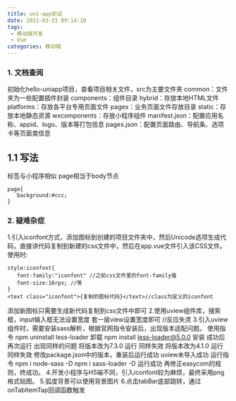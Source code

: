 ```yaml
---
title: uni-app初试
date: 2021-03-31 09:14:10
tags:
 - 移动端开发
 - Vue
categories: 移动端
---
```

### 1. 文档查阅
初始化hello-uniapp项目，查看项目相关文件，src为主要文件夹
common：文件夹为一些配置插件封装
components：组件目录
hybrid：存放本地HTML文件
platforms：存放各平台专用页面文件
pages：业务页面文件存放目录
static：存放本地静态资源
wxcomponents：存放小程序组件
manifest.json：配置应用名称、appid、logo、版本等打包信息
pages.json：配置页面路由、导航条、选项卡等页面类信息

## 1.1 写法
标签与小程序相似
page相当于body节点
```
page{
   background:#ccc;
}
```
### 2. 疑难杂症
1.引入iconfont方式，添加图标到创建的项目文件夹中，然后Unicode选项生成代码，直接讲代码复制到新建的css文件中，然后在app.vue文件引入该CSS文件。使用时:
```
style:iconfont{
   font-family:"iconfont" //之前css文件里的font-family值
   font-size:16rpx; //等
}
<text class="iconfont">{复制的图标代码}</text>//class为定义的iconfont
```
添加新图标只需要生成新代码复制到css文件中即可
2.使用uview组件库，搜索框，input输入框无法设置宽度
套一层view设置宽度即可 //反应失灵
3.引入uview组件时，需要安装sass解析，根据官网指令安装后，出现版本适配问题。
使用指令 npm uninstall less-loader 卸载
npm install less-loader@5.0.0 安装 成功后再次运行 出现同样的问题
将版本改为7.3.0 运行 同样失效 将版本改为4.1.0 运行 同样失效
修改package.json中的版本，重装后运行成功 uview未导入成功
运行指令 npm i node-sass -D npm i sass-loader -D 运行成功
再修正easycom的规则，终成功。
4.开发小程序与H5端不同，引入iconfont较为麻烦，最终采用png格式贴图。
5.弧度背景可以使用背景图片
6.点击tabBar底部跳转，通过onTabItemTap回调函数触发




